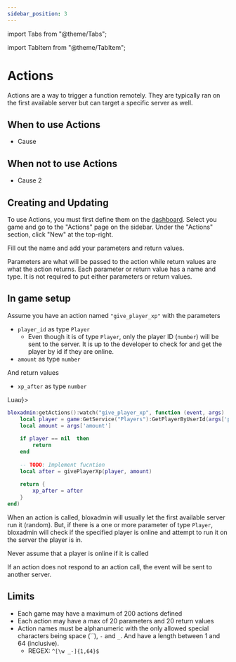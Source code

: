```yaml
---
sidebar_position: 3
---
```


import Tabs from "@theme/Tabs";

import TabItem from "@theme/TabItem";

# Actions

Actions are a way to trigger a function remotely. They are typically ran on the
first available server but can target a specific server as well.

## When to use Actions

- Cause

## When not to use Actions

- Cause 2

## Creating and Updating

To use Actions, you must first define them on the
[dashboard](https://bloxadmin.com). Select you game and go to the "Actions" page
on the sidebar. Under the "Actions" section, click "New" at the top-right.

Fill out the name and add your parameters and return values.

Parameters are what will be passed to the action while return values are what
the action returns. Each parameter or return value has a name and type. It is
not required to put either parameters or return values.

<!-- TODO: Pictures -->

## In game setup

Assume you have an action named `"give_player_xp"` with the parameters

- `player_id` as type `Player`
  - Even though it is of type `Player`, only the player ID (`number`) will be
    sent to the server. It is up to the developer to check for and get the
    player by id if they are online.
- `amount` as type `number`

And return values

- `xp_after` as type `number`

<Tabs>
<TabItem value="lua" label={<>Lua<i>u</i></>}>

```lua
bloxadmin:getActions():watch("give_player_xp", function (event, args)
	local player = game:GetService("Players"):GetPlayerByUserId(args['player_id'])
	local amount = args['amount']
	
	if player == nil  then
		return
	end
	
	-- TODO: Implement fucntion
	local after = givePlayerXp(player, amount)
	
	return {
		xp_after = after
	}
end)
```

</TabItem>
</Tabs>

When an action is called, bloxadmin will usually let the first available server
run it (random). But, if there is a one or more parameter of type `Player`,
bloxadmin will check if the specified player is online and attempt to run it on
the server the player is in.

Never assume that a player is online if it is called

If an action does not respond to an action call, the event will be sent to
another server.

## Limits

- Each game may have a maximum of 200 actions defined
- Each action may have a max of 20 parameters and 20 return values
- Action names must be alphanumeric with the only allowed special characters
  being space (``), `-` and `_`. And have a length between 1 and 64 (inclusive).
  - REGEX: `^[\w _-]{1,64}$`
